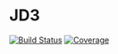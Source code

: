 # JD3

[![Build Status](https://github.com/davibarreira/JD3.jl/workflows/CI/badge.svg)](https://github.com/davibarreira/JD3.jl/actions)
[![Coverage](https://codecov.io/gh/davibarreira/JD3.jl/branch/master/graph/badge.svg)](https://codecov.io/gh/davibarreira/JD3.jl)
